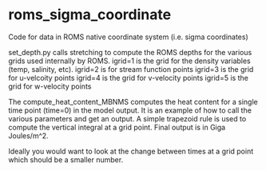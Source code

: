 # roms_sigma_coordinate
Code for data in ROMS native coordinate system (i.e. sigma coordinates)

set_depth.py calls stretching to compute the ROMS depths for the various grids used internally by ROMS.
igrid=1 is the grid for the density variables (temp, salinity, etc).
igrid=2 is for stream function points
igrid=3 is the grid for u-velcoity points
igrid=4 is the grid for v-velocity points
igrid=5 is the grid for w-velocity points

The compute_heat_content_MBNMS computes the heat content for a single time point (time=0) in the model output.
It is an example of how to call the various parameters and get an output.
A simple trapezoid rule is used to compute the vertical integral at a grid point.
Final output is in Giga Joules/m^2.

Ideally you would want to look at the change between times at a grid point which should be a smaller number.

